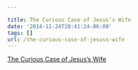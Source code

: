 ```yaml
---

title: The Curious Case of Jesus’s Wife
date: '2014-11-24T20:41:24-06:00'
tags: []
url: /the-curious-case-of-jesuss-wife
---
```

<a href="http://www.theatlantic.com/magazine/archive/2014/12/the-curious-case-of-jesuss-wife/382227/">The Curious Case of Jesus’s Wife</a><br/>
